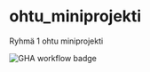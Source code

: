 # ohtu_miniprojekti
Ryhmä 1 ohtu miniprojekti

![GHA workflow badge](https://github.com/hartonenolli/ohtu_miniprojekti/workflows/CI/badge.svg)

